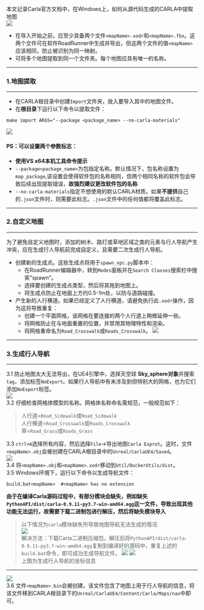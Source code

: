 本文记录Carla官方文档中，在Windows上，如何从源代码生成的CARLA中提取地图<br>
![](./CarlaDoc-Assets/Addnewmap01.png)
- 在导入开始之前，应至少具备两个文件`<mapName>.xodr`和`<mapName>.fbx`。这两个文件可在软件RoadRunner中生成并导出，但这两个文件的值`<mapName>`应该相同，防止被识别为同一映射。<br>
- 可将多个地图提取到同一个文件夹。每个地图应具有唯一的名称。
***
### 1.地图提取
***
- 在CARLA根目录中创建`Import`文件夹，放入要导入其中的地图文件。
- 在**根目录**下运行以下命令以提取文件：
```
make import ARGS="--package <package_name> --no-carla-materials" 
```
![](./CarlaDoc-Assets/Addnewmap05.png)
#### **PS：可以设置两个参数标志：**
- **使用VS x64本机工具命令提示**
- `--package<package_name>`为包指定名称。默认情况下，包名称设置为`map_package`,该设置会使得软件包的名称相同，但两个相同名称的软件包会导致后续出现提取错误，**故强烈建议更改软件包的名称**
- `--no-carla-materials`指定不想使用的默认CARLA材质。如果**不提供**自己的`.json`文件时，则需要此标志。`.json`文件中的任何值都将覆盖此标志。
***
### 2.自定义地图
***
为了避免自定义地图时，添加的树木、路灯或草地区域之类的元素与行人导航产生冲突，应在生成行人导航前完成自定义，且需要二次生成行人导航。<br>
- 创建新的生成点。这些生成点将用于`spawn_npc.py`脚本中：
    - 在RoadRunner编辑器中，转到`Modes`面板并在`Search Classes`搜索栏中搜索"spawn"。
    - 选择要创建的生成点类型，然后将其拖到地图上。
    - 将生成点防止在地面上方约0.5-1m处，以防与道路碰撞。
- 产生新的人行横道。如果已经定义了人行横道，请避免执行此`.xodr`操作，因为这将导致重复：
    - 创建一个平面网格，该网格在要连接的两个人行道上稍微延伸一些。
    - 将网格防止在与地面重置的位置，并禁用其物理特性和渲染。
    - 将网格重命名为`Road_Crosswalk`或`Roads_Crosswalk`。
![](./CarlaDoc-Assets/Addnewmap02.png)
***
### 3.生成行人导航 
***  
3.1 防止地图太大无法导出，在UE4引擎中，选择天空球 **Sky_sphere对象**并搜索`tag`，添加标签`NoExport`。如果行人导航中有未涉及到但特别大的网格，也为它们添加`NoExport`标签。<br>
![](./CarlaDoc-Assets/Addnewmap03.png)<br>
3.2 仔细检查网格体模型的名称。网格体名称命名需规范，一般规范如下：<br>
>人行道=`Road_Sidewalk`或`Road_Sidewalk`<br>
人行横道=`Road_Crosswalk`或`Roads_Crosswalk`<br>
草=`Road_Grass`或`Roads_Grass`<br>

3.3 `ctrl+A`选择所有内容，然后选择`File`->导出地图`Carla Exprot`。这时，文件`<mapName>.obj`会被创建在CARLA根目录中的`Unreal/CarlaUE4/Saved`。<br>
![](./CarlaDoc-Assets/Addnewmap04.png)<br>
3.4 将`<mapName>.obj`和`<mapName>.xodr`移动到`Util/DockerUtils/dist`。<br>
3.5 Windows环境下，运行以下命令以生成导航文件：
```
build.bat<mapName>  #<mapName> has no extension
```
**由于在编译Carla源码过程中，有部分模块会缺失，例如缺失`PythonAPI/dist/carla-0.9.11-py3.7-win-amd64.egg`这一文件，导致出现其他功能无法运行，故需要下载二进制包进行解压，然后将缺失模块导入**<br>
>以下情况为`carla`模块缺失所导致地图导航无法生成的情况<br>
![](./CarlaDoc-Assets/Addnewmap07.png)<br>
解决方法：下载Carla二进制压缩包，解压后将`PythonAPI/dist/carla-0.9.11-py3.7-win-amd64.egg`复制到编译好的源码中，重复上述的`build.bat`命令，即可成功生成导航文件。
![](./CarlaDoc-Assets/Addnewmap08.png)
![](./CarlaDoc-Assets/Addnewmap09.png)<br>
上图为生成行人导航的坐标信息
****
![](./CarlaDoc-Assets/Addnewmap06.png)<br>
3.6 文件`<mapName>.bin`会被创建。该文件包含了地图上用于行人导航的信息，将该文件移到CARLA根目录下的`Unreal/CarlaUE4/Content/Carla/Maps/nav`中即可。<br>
